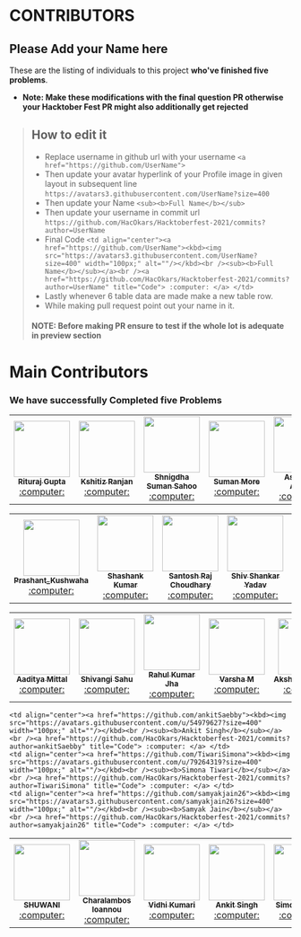 # CONTRIBUTORS

## Please Add your Name here

These are the listing of individuals to this project **who've finished five problems**.

- **Note: Make these modifications with the final question PR otherwise your Hacktober Fest PR might also additionally get rejected**
> ## How to edit it
>
> - Replace username in github url with your username
    `<a href="https://github.com/UserName"> `
> - Then update your avatar hyperlink of your Profile image in given layout in subsequent line
    `https://avatars3.githubusercontent.com/UserName?size=400`
> - Then update your Name
    `<sub><b>Full Name</b></sub>`
> - Then update your username in commit url
    `https://github.com/HacOkars/Hacktoberfest-2021/commits?author=UserName`
> - Final Code `<td align="center"><a href="https://github.com/UserName"><kbd><img src="https://avatars3.githubusercontent.com/UserName?size=400" width="100px;" alt=""/></kbd><br /><sub><b>Full Name</b></sub></a><br /><a href="https://github.com/HacOkars/Hacktoberfest-2021/commits?author=UserName" title="Code"> :computer: </a> </td>`
> - Lastly whenever 6 table data are made make a new table row.
> - While making pull request point out your name in it.
>
> #### NOTE: Before making PR ensure to test if the whole lot is adequate in preview section

# Main Contributors

### We have successfully Completed five Problems





<table>
<tr><td align="center"><a href="https://github.com/RiturajGupta21"><kbd><img src="https://avatars3.githubusercontent.com/riturajgupta21?size=400" width="100px;" alt=""/></kbd><br /><sub><b>Rituraj Gupta</b></sub></a><br /><a href="https://github.com/HacOkars/Hacktoberfest-2021/commits?author=riturajgupta21" title="Code"> :computer: </a> </td>
<td align="center"><a href="https://github.com/kshitizranjan15"><kbd><img src="https://avatars3.githubusercontent.com/kshitizranjan15?size=400" width="100px;" alt=""/></kbd><br /><sub><b>Kshitiz Ranjan</b></sub></a><br /><a href="https://github.com/HacOkars/Hacktoberfest-2021/commits?author=kshitizranjan15" title="Code"> :computer: </a> </td>
<td align="center"><a href="https://github.com/Shnigdha"><kbd><img src="https://avatars3.githubusercontent.com/Shnigdha?size=400" width="100px;" alt=""/></kbd><br /><sub><b>Shnigdha Suman Sahoo</b></sub></a><br /><a href="https://github.com/HacOkars/Hacktoberfest-2021/commits?author=Shnigdha" title="Code"> :computer: </a> </td>
<td align="center"><a href="https://github.com/SumanMore"><kbd><img src="https://avatars3.githubusercontent.com/SumanMore?size=400" width="100px;" alt=""/></kbd><br /><sub><b>Suman More</b></sub></a><br /><a href="https://github.com/HacOkars/Hacktoberfest-2021/commits?author=SumanMore" title="Code"> :computer: </a> </td>
<td align="center"><a href="https://github.com/Ashutosh-107"><kbd><img src="https://avatars3.githubusercontent.com/Ashutosh-107?size=400" width="100px;" alt=""/></kbd><br /><sub><b>Ashutosh Anand</b></sub></a><br /><a href="https://github.com/HacOkars/Hacktoberfest-2021/commits?author=Ashutosh-107" title="Code"> :computer: </a> </td>
<td align="center"><a href="https://github.com/harshmanu22900"><kbd><img src="https://avatars3.githubusercontent.com/harshmanu22900?size=400" width="100px;" alt=""/></kbd><br /><sub><b>Harsh Raj</b></sub></a><br /><a href="https://github.com/HacOkars/Hacktoberfest-2021/commits?author=harshmanu22900" title="Code"> :computer: </a> </td>
</tr>
</table>
<table>
<tr><td align="center"><a href="https://github.com/praku27"><kbd><img src="https://avatars3.githubusercontent.com/praku27?size=400" width="100px;" alt=""/></kbd><br /><sub><b>Prashant_Kushwaha</b></sub></a><br /><a href="https://github.com/HacOkars/Hacktoberfest-2021/commits?author=praku27" title="Code"> :computer: </a> </td>
<td align="center"><a href="https://github.com/221bshashank"><kbd><img src="https://avatars3.githubusercontent.com/221bshashank?size=400" width="100px;" alt=""/></kbd><br /><sub><b>Shashank Kumar</b></sub></a><br /><a href="https://github.com/HacOkars/Hacktoberfest-2021/commits?author=221bshashank" title="Code"> :computer: </a> </td>
<td align="center"><a href="https://github.com/SRChoudhary672"><kbd><img src="https://avatars3.githubusercontent.com/SRChoudhary672?size=400" width="100px;" alt=""/></kbd><br /><sub><b>Santosh Raj Choudhary</b></sub></a><br /><a href="https://github.com/HacOkars/Hacktoberfest-2021/commits?author=SRChoudhary672" title="Code"> :computer: </a> </td>
<td align="center"><a href="https://github.com/shivyadav10012001"><kbd><img src="https://avatars3.githubusercontent.com/shivyadav10012001?size=400" width="100px;" alt=""/></kbd><br /><sub><b>Shiv Shankar Yadav</b></sub></a><br /><a href="https://github.com/HacOkars/Hacktoberfest-2021/commits?author=shivyadav10012001" title="Code"> :computer: </a> </td>
<td align="center"><a href="https://github.com/sanskarn17"><kbd><img src="https://avatars3.githubusercontent.com/sanskarn17?size=400" width="100px;" alt=""/></kbd><br /><sub><b>Sanskar Nougrahiya</b></sub></a><br /><a href="https://github.com/HacOkars/Hacktoberfest-2021/commits?author=sanskarn17" title="Code"> :computer: </a> </td>
<td align="center"><a href="https://github.com/Apurv0007"><kbd><img src="https://avatars3.githubusercontent.com/Apurv0007?size=400" width="100px;" alt=""/></kbd><br /><sub><b>Apurv Kumar</b></sub></a><br /><a href="https://github.com/HacOkars/Hacktoberfest-2021/commits?author=Apurv0007" title="Code"> :computer: </a> </td>
</tr>
</table>
<table>
<tr><td align="center"><a href="https://github.com/aadityamittal"><kbd><img src="https://avatars3.githubusercontent.com/aadityamittal?size=400" width="100px;" alt=""/></kbd><br /><sub><b>Aaditya Mittal</b></sub></a><br /><a href="https://github.com/HacOkars/Hacktoberfest-2021/commits?author=aadityamittal" title="Code"> :computer: </a> </td>
<td align="center"><a href="https://github.com/shivangisahu12"><kbd><img src="https://avatars3.githubusercontent.com/shivangisahu12?size=400" width="100px;" alt=""/></kbd><br /><sub><b>Shivangi Sahu</b></sub></a><br /><a href="https://github.com/HacOkars/Hacktoberfest-2021/commits?author=shivangisahu12" title="Code"> :computer: </a> </td>
<td align="center"><a href="https://github.com/rahulkumarjha21"><kbd><img src="https://avatars3.githubusercontent.com/rahulkumarjha21?size=400" width="100px;" alt=""/></kbd><br /><sub><b>Rahul Kumar Jha</b></sub></a><br /><a href="https://github.com/HacOkars/Hacktoberfest-2021/commits?author=rahulkumarjha21" title="Code"> :computer: </a> </td>
<td align="center"><a href="https://github.com/varshamanjunath"><kbd><img src="https://avatars3.githubusercontent.com/varshamanjunath?size=400" width="100px;" alt=""/></kbd><br /><sub><b>Varsha M</b></sub></a><br /><a href="https://github.com/HacOkars/Hacktoberfest-2021/commits?author=varshamanjunath" title="Code"> :computer: </a> </td>
<td align="center"><a href="https://github.com/AkshayNachappa"><kbd><img src="https://avatars3.githubusercontent.com/AkshayNachappa?size=400" width="100px;" alt=""/></kbd><br /><sub><b>AkshayNachappa</b></sub></a><br /><a href="https://github.com/HacOkars/Hacktoberfest-2021/commits?author=AkshayNachappa" title="Code"> :computer: </a> </td>
<td align="center"><a href="https://github.com/priyansupritam"><kbd><img src="https://avatars3.githubusercontent.com/priyansupritam?size=400" width="100px;" alt=""/></kbd><br /><sub><b>Priyansu Pritam Sahoo</b></sub></a><br /><a href="https://github.com/HacOkars/Hacktoberfest-2021/commits?author=priyansupritam" title="Code"> :computer: </a> </td>
</tr>
</table>
<table>
<tr><td align="center"><a href="https://github.com/Shuwani"><kbd><img src="https://avatars3.githubusercontent.com/Shuwani?size=400" width="100px;" alt=""/></kbd><br /><sub><b>SHUWANI</b></sub></a><br /><a href="https://github.com/HacOkars/Hacktoberfest-2021/commits?author=Shuwani" title="Code"> :computer: </a> </td>
<td align="center"><a href="https://github.com/CharalambosIoannou"><kbd><img src="https://avatars3.githubusercontent.com/CharalambosIoannou?size=400" width="100px;" alt=""/></kbd><br /><sub><b>Charalambos Ioannou</b></sub></a><br /><a href="https://github.com/HacOkars/Hacktoberfest-2021/commits?author=CharalambosIoannou" title="Code"> :computer: </a> </td>
<td align="center"><a href="https://github.com/vidhi09-tech"><kbd><img src="https://avatars3.githubusercontent.com/vidhi09-tech?size=400" width="100px;" alt=""/></kbd><br /><sub><b>Vidhi Kumari</b></sub></a><br /><a href="https://github.com/HacOkars/Hacktoberfest-2021/commits?author=vidhi09-tech" title="Code"> :computer: </a> </td>

    <td align="center"><a href="https://github.com/ankitSaebby"><kbd><img src="https://avatars.githubusercontent.com/u/54979627?size=400" width="100px;" alt=""/></kbd><br /><sub><b>Ankit Singh</b></sub></a><br /><a href="https://github.com/HacOkars/Hacktoberfest-2021/commits?author=ankitSaebby" title="Code"> :computer: </a> </td>
    <td align="center"><a href="https://github.com/TiwariSimona"><kbd><img src="https://avatars.githubusercontent.com/u/79264319?size=400" width="100px;" alt=""/></kbd><br /><sub><b>Simona Tiwari</b></sub></a><br /><a href="https://github.com/HacOkars/Hacktoberfest-2021/commits?author=TiwariSimona" title="Code"> :computer: </a> </td>
    <td align="center"><a href="https://github.com/samyakjain26"><kbd><img src="https://avatars3.githubusercontent.com/samyakjain26?size=400" width="100px;" alt=""/></kbd><br /><sub><b>Samyak Jain</b></sub></a><br /><a href="https://github.com/HacOkars/Hacktoberfest-2021/commits?author=samyakjain26" title="Code"> :computer: </a> </td>

<td align="center"><a href="https://github.com/ankitSaebby"><kbd><img src="https://avatars.githubusercontent.com/u/54979627?size=400" width="100px;" alt=""/></kbd><br /><sub><b>Ankit Singh</b></sub></a><br /><a href="https://github.com/HacOkars/Hacktoberfest-2021/commits?author=ankitSaebby" title="Code"> :computer: </a> </td>
<td align="center"><a href="https://github.com/TiwariSimona"><kbd><img src="https://avatars.githubusercontent.com/u/79264319?size=400" width="100px;" alt=""/></kbd><br /><sub><b>Simona Tiwari</b></sub></a><br /><a href="https://github.com/HacOkars/Hacktoberfest-2021/commits?author=TiwariSimona" title="Code"> :computer: </a> </td>
<td align="center"><a href="https://github.com/Arman-ali-khan-786"><kbd><img src="https://avatars.githubusercontent.com/u/72055054?size=400" width="100px;" alt=""/></kbd><br /><sub><b>Arman Ali Khan</b></sub></a><br /><a href="https://github.com/HacOkars/Hacktoberfest-2021/commits?author=Arman-ali-khan-786" title="Code"> :computer: </a> </td>

</tr>
</table>

